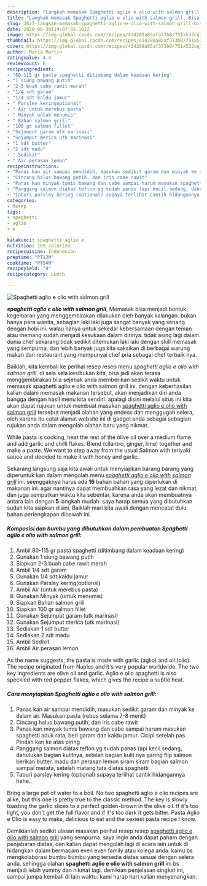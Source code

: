 ```yaml
---
description: "Langkah memasak Spaghetti aglio e olio with salmon grill, Bisa Manjain Lidah"
title: "Langkah memasak Spaghetti aglio e olio with salmon grill, Bisa Manjain Lidah"
slug: 3027-langkah-memasak-spaghetti-aglio-e-olio-with-salmon-grill-bisa-manjain-lidah
date: 2020-06-30T19:07:55.102Z
image: https://img-global.cpcdn.com/recipes/434288a85af373b8/751x532cq70/spaghetti-aglio-e-olio-with-salmon-grill-foto-resep-utama.jpg
thumbnail: https://img-global.cpcdn.com/recipes/434288a85af373b8/751x532cq70/spaghetti-aglio-e-olio-with-salmon-grill-foto-resep-utama.jpg
cover: https://img-global.cpcdn.com/recipes/434288a85af373b8/751x532cq70/spaghetti-aglio-e-olio-with-salmon-grill-foto-resep-utama.jpg
author: Maria Martin
ratingvalue: 4.4
reviewcount: 6
recipeingredient:
- "80-115 gr pasta spaghetti ditimbang dalam keadaan kering"
- "1 siung bawang putih"
- "2-3 buah cabe rawit merah"
- "1/4 sdt garam"
- "1/4 sdt kaldu jamur"
- " Parsley keringoptional"
- " Air untuk merebus pasta"
- " Minyak untuk menumis"
- " Bahan salmon grill"
- "100 gr salmon fillet"
- "Sejumput garam utk marinasi"
- "Sejumput merica utk marinasi"
- "1 sdt butter"
- "2 sdt madu"
- " Sedikit"
- " Air perasan lemon"
recipeinstructions:
- "Panas kan air sampai mendidih, masukan sedikit garam dan minyak ke dalam air. Masukan pasta (rebus selama 7-8 menit)"
- "Cincang halus bawang putih, dan iris cabe rawit"
- "Panas kan minyak tumis bawang dan cabe sampai harum masukan spaghetti aduk rata, beri garam dan kaldu jamur. Cicipi setelah pas Pindah kan ke atas piring"
- "Panggang salmon diatas teflon yg sudah panas (api kecil sedang, dahulukan bagian kulitnya, setelah bagian kulit nya garing flip salmon berikan butter, madu dan perasan lemon siram siram bagian salmon sampai merata, setelah matang tata diatas spaghetti"
- "Taburi parsley kering (optional) supaya terlihat cantik hidangannya hehe.."
categories:
- Resep
tags:
- spaghetti
- aglio
- e

katakunci: spaghetti aglio e 
nutrition: 109 calories
recipecuisine: Indonesian
preptime: "PT13M"
cooktime: "PT54M"
recipeyield: "4"
recipecategory: Lunch

---
```



![Spaghetti aglio e olio with salmon grill](https://img-global.cpcdn.com/recipes/434288a85af373b8/751x532cq70/spaghetti-aglio-e-olio-with-salmon-grill-foto-resep-utama.jpg)

<b><i>spaghetti aglio e olio with salmon grill</i></b>, Memasak bisa menjadi bentuk kegemaran yang menggembirakan dilakukan oleh banyak kalangan. bukan hanya para wanita, sebagian laki laki juga sangat banyak yang senang dengan hobi ini. walau hanya untuk sekedar kebersamaan dengan teman atau memang sudah menjadi kesukaan dalam dirinya. tidak asing lagi dalam dunia chef sekarang tidak sedikit ditemukan laki laki dengan skill memasak yang sempurna, dan lebih banyak juga kita saksikan di berbagai warung makan dan restaurant yang mempunyai chef pria sebagai chef terbaik nya.

Baiklah, kita kembali ke perihal resep resep menu <i>spaghetti aglio e olio with salmon grill</i>. di sela sela kesibukan kita, bisa jadi akan terasa menggembirakan bila sejenak anda memberikan sedikit waktu untuk memasak spaghetti aglio e olio with salmon grill ini. dengan keberhasilan kalian dalam memasak makanan tersebut, akan menjadikan diri anda bangga dengan hasil menu kita sendiri. apalagi disini melalui situs ini kita akan dapat rujukan untuk membuat masakan <u>spaghetti aglio e olio with salmon grill</u> tersebut menjadi olahan yang endess dan menggugah selera, oleh karena itu catat alamat website ini di gadget anda sebagai sebagian rujukan anda dalam mengolah olahan baru yang nikmat.

While pasta is cooking, heat the rest of the olive oil over a medium flame and add garlic and chilli flakes. Blend (cilantro, ginger, lime) together and make a paste. We want to step away from the usual Salmon with teriyaki sauce and decided to make it with honey and garlic.


Sekarang langsung saja kita awali untuk menyiapkan barang barang yang diperuntuk kan dalam mengolah menu <u><i>spaghetti aglio e olio with salmon grill</i></u> ini. seenggaknya harus ada <b>16</b> bahan bahan yang diperlukan di makanan ini. agar nantinya dapat membuahkan rasa yang lezat dan nikmat. dan juga sempatkan waktu kita sebentar, karena anda akan membuatnya antara lain dengan <b>5</b> langkah mudah. saya harap semua yang dibutuhkan sudah kita siapkan disini, Baiklah mari kita awali dengan mencatat dulu bahan perlengkapan dibawah ini.

<!--inarticleads1-->

##### Komposisi dan bumbu yang dibutuhkan dalam pembuatan Spaghetti aglio e olio with salmon grill:

1. Ambil 80-115 gr pasta spaghetti (ditimbang dalam keadaan kering)
1. Gunakan 1 siung bawang putih
1. Siapkan 2-3 buah cabe rawit merah
1. Ambil 1/4 sdt garam
1. Gunakan 1/4 sdt kaldu jamur
1. Gunakan  Parsley kering(optional)
1. Ambil  Air (untuk merebus pasta)
1. Gunakan  Minyak (untuk menumis)
1. Siapkan  Bahan salmon grill
1. Siapkan 100 gr salmon fillet
1. Gunakan Sejumput garam (utk marinasi)
1. Gunakan Sejumput merica (utk marinasi)
1. Sediakan 1 sdt butter
1. Sediakan 2 sdt madu
1. Ambil  Sedikit
1. Ambil  Air perasan lemon


As the name suggests, the pasta is made with garlic (aglio) and oil (olio). The recipe originated from Naples and it&#39;s very popular worldwide. The two key ingredients are olive oil and garlic. Aglio e olio spaghetti is also speckled with red pepper flakes, which gives the recipe a subtle heat. 

<!--inarticleads2-->

##### Cara menyiapkan Spaghetti aglio e olio with salmon grill:

1. Panas kan air sampai mendidih, masukan sedikit garam dan minyak ke dalam air. Masukan pasta (rebus selama 7-8 menit)
1. Cincang halus bawang putih, dan iris cabe rawit
1. Panas kan minyak tumis bawang dan cabe sampai harum masukan spaghetti aduk rata, beri garam dan kaldu jamur. Cicipi setelah pas Pindah kan ke atas piring
1. Panggang salmon diatas teflon yg sudah panas (api kecil sedang, dahulukan bagian kulitnya, setelah bagian kulit nya garing flip salmon berikan butter, madu dan perasan lemon siram siram bagian salmon sampai merata, setelah matang tata diatas spaghetti
1. Taburi parsley kering (optional) supaya terlihat cantik hidangannya hehe..


Bring a large pot of water to a boil. No two spaghetti aglio e olio recipes are alike, but this one is pretty true to the classic method. The key is slowly toasting the garlic slices to a perfect golden-brown in the olive oil. If it&#39;s too light, you don&#39;t get the full flavor and if it&#39;s too dark it gets bitter. Pasta Aglio e Olio is easy to make, delicious to eat and the sexiest pasta recipe I know. 

Demikianlah sedikit ulasan masakan perihal resep resep <u>spaghetti aglio e olio with salmon grill</u> yang sempurna. saya ingin anda dapat paham dengan penjabaran diatas, dan kalian dapat mengolah lagi di acara lain untuk di hidangkan dalam bermacam even even family atau kolega anda. kamu bs mengkolaborasi bumbu bumbu yang tersedia diatas sesuai dengan selera anda, sehingga olahan <b>spaghetti aglio e olio with salmon grill</b> ini bs menjadi lebih yummy dan nikmat lagi. demikian penjelasan singkat ini, sampai jumpa kembali di lain waktu. kami harap hari kalian menyenangkan.
